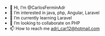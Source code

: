 - 👋 Hi, I’m @CarlosFerminAdr
- 👀 I’m interested in  java, php,  Angular, Laravel
- 🌱 I’m currently learning  Laravel
- 💞️ I’m looking to collaborate on PHP
- 📫 How to reach me  adri_car12@hotmail.com
<!---
CarlosFerminAdr/CarlosFerminAdr is a ✨ special ✨ repository because its `README.md` (this file) appears on your GitHub profile.
You can click the Preview link to take a look at your changes.
--->
